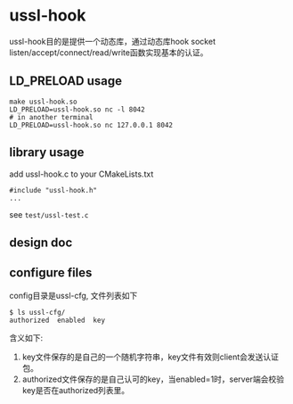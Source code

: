 # ussl-hook

ussl-hook目的是提供一个动态库，通过动态库hook socket listen/accept/connect/read/write函数实现基本的认证。

## LD_PRELOAD usage
```
make ussl-hook.so
LD_PRELOAD=ussl-hook.so nc -l 8042
# in another terminal
LD_PRELOAD=ussl-hook.so nc 127.0.0.1 8042
```

## library usage
add ussl-hook.c to your CMakeLists.txt
```
#include "ussl-hook.h" 
...
```
see `test/ussl-test.c`

## design doc


## configure files
config目录是ussl-cfg, 文件列表如下
```
$ ls ussl-cfg/
authorized  enabled  key
```
含义如下:
1. key文件保存的是自己的一个随机字符串，key文件有效则client会发送认证包。
2. authorized文件保存的是自己认可的key，当enabled=1时，server端会校验key是否在authorized列表里。
